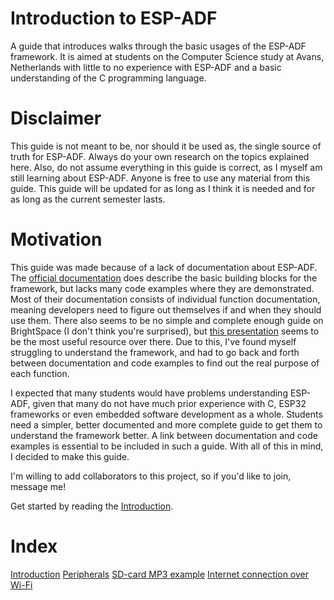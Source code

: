 # Introduction to ESP-ADF
A guide that introduces walks through the basic usages of the ESP-ADF framework. It is aimed at students on the Computer Science study at Avans, Netherlands with little to no experience with ESP-ADF and a basic understanding of the C programming language.
# Disclaimer
This guide is not meant to be, nor should it be used as, the single source of truth for ESP-ADF. Always do your own research on the topics explained here. Also, do not assume everything in this guide is correct, as I myself am still learning about ESP-ADF. Anyone is free to use any material from this guide. This guide will be updated for as long as I think it is needed and for as long as the current semester lasts.
# Motivation
This guide was made because of a lack of documentation about ESP-ADF. The [official documentation](https://docs.espressif.com/projects/esp-adf/en/latest/api-reference/index.html) does describe the basic building blocks for the framework, but lacks many code examples where they are demonstrated. Most of their documentation consists of individual function documentation, meaning developers need to figure out themselves if and when they should use them. There also seems to be no simple and complete enough guide on BrightSpace (I don't think you're surprised), but [this presentation](https://brightspace.avans.nl/d2l/le/lessons/154524/topics/1206679) seems to be the most useful resource over there. Due to this, I've found myself struggling to understand the framework, and had to go back and forth between documentation and code examples to find out the real purpose of each function.

I expected that many students would have problems understanding ESP-ADF, given that many do not have much prior experience with C, ESP32 frameworks or even embedded software development as a whole. Students need a simpler, better documented and more complete guide to get them to understand the framework better. A link between documentation and code examples is essential to be included in such a guide. With all of this in mind, I decided to make this guide.

I'm willing to add collaborators to this project, so if you'd like to join, message me!

Get started by reading the [Introduction](Introduction.md).
# Index
[Introduction](Introduction.md)
[Peripherals](Peripherals.md)
[SD-card MP3 example](SD-card%20MP3%20example.md)
[Internet connection over Wi-Fi](Internet%20connection%20over%20Wi-Fi.md)
